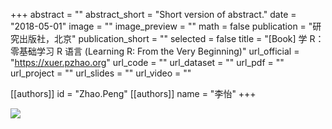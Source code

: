 +++
abstract = ""
abstract_short = "Short version of abstract."
date = "2018-05-01"
image = ""
image_preview = ""
math = false
publication = "研究出版社，北京"
publication_short = ""
selected = false
title = "[Book] 学 R：零基础学习 R 语言 (Learning R: From the Very Beginning)"
url_official = "https://xuer.pzhao.org"
url_code = ""
url_dataset = ""
url_pdf = ""
url_project = ""
url_slides = ""
url_video = ""

[[authors]]
    id = "Zhao.Peng"
[[authors]]
    name = "李怡"
+++

![](../../img/publication/book-2018-zhao.png)